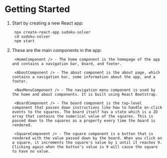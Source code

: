 # **Getting Started**

1. Start by creating a new React app:

        npx create-react-app sudoku-solver
        cd sodoku-solver
        npm start

2. These are the main components in the app:

        <HomeComponent /> - The home component is the homepage of the app and contains a navigation bar, board, and footer. 

        <AboutComponent /> - The about component is the about page, which contains a navigation bar, some information about the app, and a footer.
        
        <NavMenuComponent /> - The navigation menu component is used by the home and about components. It is built using React Bootstrap.

        <BoardComponent /> - The board component is the top-level component that passes down instructions like how to handle on-click events to the squares. The board itself has a state which is a 2D array that contains the numerical value of the squares. This is passed down to the squares as a property every time the board is rendered.

        <SquareComponent /> - The square component is a button that is rendered with the value passed down by the board. When you click on a square, it increments the square's value by 1 until it reaches 9. Clicking again when the button's value is 9 will cause the square to have no value.